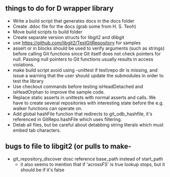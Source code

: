 ## things to do for D wrapper library

- Write a build script that generates docs in the docs folder
- Create .ddoc file for the docs (grab some from H. S. Teoh)
- Move build scripts to build folder
- Create separate version structs for libgit2 and dlibgit
- use https://github.com/libgit2/TestGitRepository for samples
- assert or in blocks should be used to verify arguments (such as strings)
  before calling Git functions since Git itself does not check pointers for null.
  Passing null pointers to Git functions usually results in access violations.
- make build script avoid using -unittest if test\repo dir is missing, and issue
  a warning that the user should update the submodules in order to test the library
- Use checkout commands before testing isHeadDetached and isHeadOrphan to improve
  the sample code.
- Replace static asserts in unittests with normal asserts and calls. We have to
  create several repositories with interesting state before the e.g. walker
  functions can operate on.
- Add global hashFile function that redirects to git_odb_hashfile, it's referenced in
  GitRepo.hashFile which uses filtering.
- Detab all files, but be careful about detabbing string literals which must embed tab characters.

## bugs to file to libgit2 (or pulls to make-
- git_repository_discover dosc reference base_path instead of start_path
    - it also seems to mention that if 'acrossFS' is true lookup stops, but it should be if it's false
